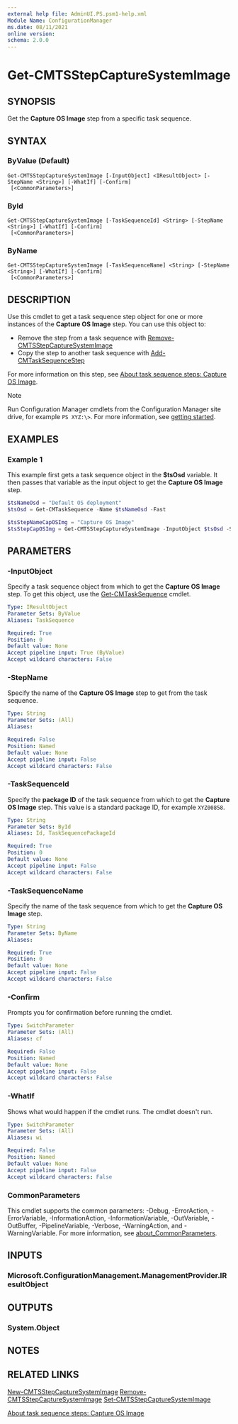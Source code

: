```yaml
---
external help file: AdminUI.PS.psm1-help.xml
Module Name: ConfigurationManager
ms.date: 08/11/2021
online version:
schema: 2.0.0
---
```


# Get-CMTSStepCaptureSystemImage

## SYNOPSIS

Get the **Capture OS Image** step from a specific task sequence.

## SYNTAX

### ByValue (Default)
```
Get-CMTSStepCaptureSystemImage [-InputObject] <IResultObject> [-StepName <String>] [-WhatIf] [-Confirm]
 [<CommonParameters>]
```

### ById
```
Get-CMTSStepCaptureSystemImage [-TaskSequenceId] <String> [-StepName <String>] [-WhatIf] [-Confirm]
 [<CommonParameters>]
```

### ByName
```
Get-CMTSStepCaptureSystemImage [-TaskSequenceName] <String> [-StepName <String>] [-WhatIf] [-Confirm]
 [<CommonParameters>]
```

## DESCRIPTION

Use this cmdlet to get a task sequence step object for one or more instances of the **Capture OS Image** step. You can use this object to:

- Remove the step from a task sequence with [Remove-CMTSStepCaptureSystemImage](Remove-CMTSStepCaptureSystemImage.md)
- Copy the step to another task sequence with [Add-CMTaskSequenceStep](Add-CMTaskSequenceStep.md)

For more information on this step, see [About task sequence steps: Capture OS Image](/mem/configmgr/osd/understand/task-sequence-steps#BKMK_CaptureOperatingSystemImage).

> [!NOTE]
> Run Configuration Manager cmdlets from the Configuration Manager site drive, for example `PS XYZ:\>`. For more information, see [getting started](/powershell/sccm/overview).

## EXAMPLES

### Example 1

This example first gets a task sequence object in the **$tsOsd** variable. It then passes that variable as the input object to get the **Capture OS Image** step.

```powershell
$tsNameOsd = "Default OS deployment"
$tsOsd = Get-CMTaskSequence -Name $tsNameOsd -Fast

$tsStepNameCapOSImg = "Capture OS Image"
$tsStepCapOSImg = Get-CMTSStepCaptureSystemImage -InputObject $tsOsd -StepName $tsStepNameCapOSImg
```

## PARAMETERS

### -InputObject

Specify a task sequence object from which to get the **Capture OS Image** step. To get this object, use the [Get-CMTaskSequence](Get-CMTaskSequence.md) cmdlet.

```yaml
Type: IResultObject
Parameter Sets: ByValue
Aliases: TaskSequence

Required: True
Position: 0
Default value: None
Accept pipeline input: True (ByValue)
Accept wildcard characters: False
```

### -StepName

Specify the name of the **Capture OS Image** step to get from the task sequence.

```yaml
Type: String
Parameter Sets: (All)
Aliases:

Required: False
Position: Named
Default value: None
Accept pipeline input: False
Accept wildcard characters: False
```

### -TaskSequenceId

Specify the **package ID** of the task sequence from which to get the **Capture OS Image** step. This value is a standard package ID, for example `XYZ00858`.

```yaml
Type: String
Parameter Sets: ById
Aliases: Id, TaskSequencePackageId

Required: True
Position: 0
Default value: None
Accept pipeline input: False
Accept wildcard characters: False
```

### -TaskSequenceName

Specify the name of the task sequence from which to get the **Capture OS Image** step.

```yaml
Type: String
Parameter Sets: ByName
Aliases:

Required: True
Position: 0
Default value: None
Accept pipeline input: False
Accept wildcard characters: False
```

### -Confirm

Prompts you for confirmation before running the cmdlet.

```yaml
Type: SwitchParameter
Parameter Sets: (All)
Aliases: cf

Required: False
Position: Named
Default value: None
Accept pipeline input: False
Accept wildcard characters: False
```

### -WhatIf

Shows what would happen if the cmdlet runs. The cmdlet doesn't run.

```yaml
Type: SwitchParameter
Parameter Sets: (All)
Aliases: wi

Required: False
Position: Named
Default value: None
Accept pipeline input: False
Accept wildcard characters: False
```

### CommonParameters
This cmdlet supports the common parameters: -Debug, -ErrorAction, -ErrorVariable, -InformationAction, -InformationVariable, -OutVariable, -OutBuffer, -PipelineVariable, -Verbose, -WarningAction, and -WarningVariable. For more information, see [about_CommonParameters](http://go.microsoft.com/fwlink/?LinkID=113216).

## INPUTS

### Microsoft.ConfigurationManagement.ManagementProvider.IResultObject

## OUTPUTS

### System.Object

## NOTES

## RELATED LINKS

[New-CMTSStepCaptureSystemImage](New-CMTSStepCaptureSystemImage.md)
[Remove-CMTSStepCaptureSystemImage](Remove-CMTSStepCaptureSystemImage.md)
[Set-CMTSStepCaptureSystemImage](Set-CMTSStepCaptureSystemImage.md)

[About task sequence steps: Capture OS Image](/mem/configmgr/osd/understand/task-sequence-steps#BKMK_CaptureOperatingSystemImage)
